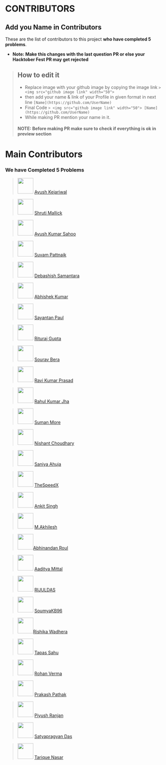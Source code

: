 
# CONTRIBUTORS

## Add you Name in Contributors
These are the list of contributors to this project **who have completed 5 problems**.
- **Note: Make this changes with the last question PR or else your Hacktober Fest PR may get rejected**
> ## How to edit it
>
> - Replace image with your github image by copying the image link
    `> <img src="github image link" width="50"> `
> - then add your name & link of your Profile in given format in next line
    `[Name](https://github.com/UserName)`
> - Final Code `> <img src="github image link" width="50"> [Name](https://github.com/UserName)`
> - While making PR mention your name in it.
> 
> #### NOTE: Before making PR make sure to check if everything is ok in preview section

# Main Contributors

### We have Completed 5 Problems

> <img src="https://avatars0.githubusercontent.com/u/53415956?s=50&u=36af1e2bed940f8d45769feef50cb564cec69c29&v=4" width="50"> [Ayush Kejariwal](https://github.com/KejariwalAyush/)

> <img src="https://avatars3.githubusercontent.com/u/53283341?s=50&u=ca203c1993d22c6ddc81914ab1d43a1ebe8f3586&v=4" width="50"> [Shruti Mallick](https://github.com/ShrutiMallick/)

> <img src="https://avatars0.githubusercontent.com/u/54541820?s=50&u=f502c71c7cd15ef5c6358835ba3729c83b2adc32&v=4" width="50"> [Ayush Kumar Sahoo](https://github.com/Ayushkumarsahoo)

> <img src="https://avatars3.githubusercontent.com/u/53616716?s=50&u=2fe91488e7a8f06888b4ba8e5e9b6ccefa7933e2&v=4" width="50"> [Suvam Pattnaik](https://github.com/Suvamrx)

> <img src="https://avatars2.githubusercontent.com/u/51512354?s=50&u=0346e1fd2505257e4416d80983147e7e56936c59&v=4" width="50"> [Debashish Samantara](https://github.com/debashishsamantara/)

> <img src="https://avatars1.githubusercontent.com/u/53290881?s=50&u=a4d8d99b68442ff8708fd19a890483394f9659a2&v=4" width="50"> [Abhishek Kumar](https://github.com/iamAbhishekkumar)

> <img src="https://avatars1.githubusercontent.com/u/53504602?s=50&u=5fc91194fc3c7ecac67567f1b106ec73c2f7a048&v=4" width="50"> [Sayantan Paul](https://github.com/belikesayantan)

> <img src="https://avatars3.githubusercontent.com/u/62745286?s=50&u=562f836c3c09b6d47ca7c6559b5b85c863d67383&v=4" width="50"> [Rituraj Gupta](https://github.com/rituraj-iter)

> <img src="https://avatars2.githubusercontent.com/u/53810519?s=50&u=c716c11e3e57faf13816af35ab6be152be1092b2&v=4" width="50"> [Sourav Bera](https://github.com/Zeo-shark)

> <img src="https://avatars3.githubusercontent.com/u/53331170?s=50&u=8c74d2b581da068bc247d2ec5d808012c94aa71e&v=4" width="50"> [Ravi Kumar Prasad](https://github.com/Raviruler)

> <img src="https://avatars3.githubusercontent.com/u/53517969?s=50&u=659d65b4f69c8a603b3ee32a7a1a676d9a815065&v=4" width="50"> [Rahul Kumar Jha](https://github.com/rahulkumarjha21)

> <img src="https://avatars0.githubusercontent.com/u/67056908?s=50&u=952c0a1bdea37923c88d3b02efdfc3857d6889fb&v=4" width="50"> [Suman More](https://github.com/SumanMore)

> <img src="https://avatars2.githubusercontent.com/u/35103134?s=400&u=da937d6e2d81bb61854db4ffcae7a32c62eca125&v=4" width="50"> [Nishant Choudhary](https://github.com/nishantc7)

> <img src="https://avatars2.githubusercontent.com/u/53290877?s=460&u=46ca1d4c64f4f7e9b44af379d4dba66b7784c31e&v=4" width="50"> [Saniya Ahuja](https://github.com/saniya3)

> <img src="https://avatars1.githubusercontent.com/u/42498830?s=400&u=cce64b9d85c17768315f9830b86ca6805e148b2e&v=4" width="50"> [TheSpeedX](https://github.com/TheSpeedX)

> <img src="https://avatars3.githubusercontent.com/u/54979627?s=460&u=c2aa86fadf778fd0f167b0f3d21f7ac9ac9c3927&v=4" width="50"> [Ankit Singh](https://github.com/ankitSaebby/)

> <img src="https://avatars3.githubusercontent.com/u/53535473?s=400&v=4" width="50"> [M.Akhilesh](https://github.com/AkhileshMattam)

> <img src="https://avatars0.githubusercontent.com/u/53302086?s=460&u=fd5d6f419d23698e507481c9bfe60fe6a4f2de5a&v=4" width="50">[Abhinandan Roul](https://github.com/AbhinandanRoul)

> <img src="https://avatars3.githubusercontent.com/u/66875383?s=460&v=4" width="50"> [Aaditya Mittal](https://github.com/aadityamittal)

> <img src="https://avatars1.githubusercontent.com/u/53518611?s=50&u=c4b5f332a1deb5c82049bf4709b7d767ce87a228&v=4" width="50"> [RIJULDAS](https://github.com/RIJULDAS)

> <img src="https://avatars3.githubusercontent.com/u/42297139?s=400&u=2f3162358f1bb3f73ba4465cc9bcdc8209180e89&v=4" width="50"> [SoumyaKB96](https://github.com/SoumyaKB96)

> <img src="https://avatars0.githubusercontent.com/u/53297570?s=460&v=4" width="50">[Rishika Wadhera](https:/github.com/Rishika6)

> <img src="https://avatars2.githubusercontent.com/u/53347922?s=460&u=b013f0df2d0660f0d4d73e6894cb97b742691e39&v=4" width="50"> [Tapas Sahu](https://github.com/Tapas14102000)

> <img src="https://avatars2.githubusercontent.com/u/53369178?s=50&u=5771461cdf37a59987901757d03e0b054a8488b3&v=4" width="50"> [Rohan Verma](https://github.com/MartyMiniac)

> <img src="https://avatars2.githubusercontent.com/u/54182748?s=400&u=033f6ff627c84c52db30c638a63f48aa5788ac73&v=4" width="50"> [Prakash Pathak](https://github.com/Prakashpathak984)

> <img src="https://avatars1.githubusercontent.com/u/53572957?s=400&u=8a71d277b1a0b1e423647aea047c6507e93640a6&v=4" width="50"> [Piyush Ranjan](https://github.com/itsPiyush01)

> <img src="https://avatars2.githubusercontent.com/u/53405743?s=400&u=2fc27198e07aefb45a87c604203e43dd777ade86&v=4" width="50"> [Satyapragyan Das](https://github.com/SatyapragyanDas)

> <img src="https://avatars0.githubusercontent.com/u/53207299?s=460&u=fc6a1bc63de723c575b55174f269ce91cbe9ed8e&v=4" width="50"> [Tarique Nasar](https://github.com/NasarTarique)

